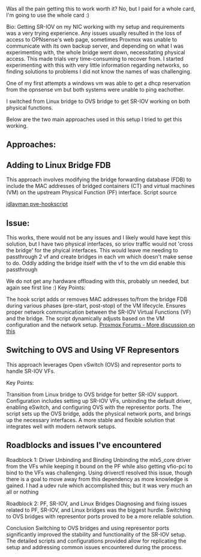 Was all the pain getting this to work worth it? No, but I paid for a whole card, I'm going to use the whole card :)

Bio:
Getting SR-IOV on my NIC working with my setup and requirements was a very trying experience. Any issues usually resulted in the loss of access to OPNsense's web page, sometimes Proxmox was unable to communicate with its own backup server, and depending on what I was experimenting with, the whole bridge went down, necessitating physical access. This made trials very time-consuming to recover from. I started experimenting with this with very little information regarding networks, so finding solutions to problems I did not know the names of was challenging. 

One of my first attempts a windows vm was able to get a dhcp reservation from the opnsense vm but both systems were unable to ping eachother.

I switched from Linux bridge to OVS bridge to get SR-IOV working on both physical functions. 

Below are the two main approaches used in this setup I tried to get this working. 

## Approaches:

## Adding to Linux Bridge FDB
This approach involves modifying the bridge forwarding database (FDB) to include the MAC addresses of bridged containers (CT) and virtual machines (VM) on the upstream Physical Function (PF) interface. Script source 

[jdlayman pve-hookscript](https://github.com/jdlayman/pve-hookscript-sriov)
## Issue:
This works, there would not be any issues and I likely would have kept this solution, but I have two physical interfaces, so sriov traffic would not 'cross the bridge' for the phyical interfaces. This would leave me needing to passthrough 2 vf and create bridges in each vm which doesn't make sense to do. Oddly adding the bridge itself with the vf to the vm did enable this passthrough

We do not get any hardware offloading with this, probably un needed, but again see first line :)
Key Points:

The hook script adds or removes MAC addresses to/from the bridge FDB during various phases (pre-start, post-stop) of the VM lifecycle.
Ensures proper network communication between the SR-IOV Virtual Functions (VF) and the bridge.
The script dynamically adjusts based on the VM configuration and the network setup.
[Proxmox Forums - More discussion on this](https://forum.proxmox.com/threads/communication-issue-between-sriov-vm-vf-and-ct-on-pf-bridge.68638/)
## Switching to OVS and Using VF Representors
This approach leverages Open vSwitch (OVS) and representor ports to handle SR-IOV VFs.

Key Points:

Transition from Linux bridge to OVS bridge for better SR-IOV support.
Configuration includes setting up SR-IOV VFs, unbinding the default driver, enabling eSwitch, and configuring OVS with the representor ports.
The script sets up the OVS bridge, adds the physical network ports, and brings up the necessary interfaces.
A more stable and flexible solution that integrates well with modern network setups.

## Roadblocks and issues I've encountered

Roadblock 1: Driver Unbinding and Binding
Unbinding the mlx5_core driver from the VFs while keeping it bound on the PF while also getting vfio-pci to bind to the VFs was challenging. Using driverctl resolved this issue, though there is a goal to move away from this dependency as more knowledge is gained. I had a udev rule which accomplished this; but it was very much an all or nothing

Roadblock 2: PF, SR-IOV, and Linux Bridges
Diagnosing and fixing issues related to PF, SR-IOV, and Linux bridges was the biggest hurdle. Switching to OVS bridges with representor ports proved to be a more reliable solution.

Conclusion
Switching to OVS bridges and using representor ports significantly improved the stability and functionality of the SR-IOV setup. The detailed scripts and configurations provided allow for replicating the setup and addressing common issues encountered during the process.
